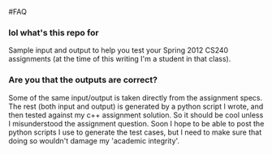 #FAQ

### lol what's this repo for
Sample input and output to help you test your Spring 2012 CS240 assignments (at the time of this writing I'm a student in that class).

### Are you that the outputs are correct?
Some of the same input/output is taken directly from the assignment specs. The rest (both input and output) is generated by a python script I wrote, and then tested against my c++ assignment solution. So it should be cool unless I misunderstood the assignment question. Soon I hope to be able to post the python scripts I use to generate the test cases, but I need to make sure that doing so wouldn't damage my 'academic integrity'.